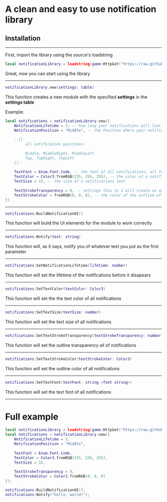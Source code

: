 # A clean and easy to use notification library
## Installation 

---

First, import the library using the source's loadstring

```lua
local notificationLibrary = loadstring(game:HttpGet("https://raw.githubusercontent.com/xaxaxaxaxaxaxaxaxa/Libraries/main/Notifications/source.lua"))();
```

Great, now you can start using the library

---

```lua
notificationLibrary.new(settings: table)
```

This function creates a new module with the specified **settings** in the **settings table**

Example:
```lua
local notifications = notificationLibrary.new({            
    NotificationLifetime = 3, -- how long your notifications will last in seconds
    NotificationPosition = "Middle", -- the Position where your notifications will be
    
    --[[ 
         all notification positions:
                
         Middle, MiddleRight, MiddleLeft
         Top, TopRight, TopLeft
    ]]--
    
    TextFont = Enum.Font.Code, -- the font of all notifications, all fonts: https://developer.roblox.com/en-us/api-reference/enum/Font
    TextColor = Color3.fromRGB(255, 255, 255), -- the color of a notifications text, RGB colors: https://www.rapidtables.com/web/color/RGB_Color.html
    TextSize = 15, -- the size of a notifications text
    
    TextStrokeTransparency = 0, -- settings this to 1 will create an outline effect on a nofications text
    TextStrokeColor = fromRGB(0, 0, 0), -- the color of the outline effect on a notifications text
})
```

---

```lua
notifications:BuildNotificationUI()
```

This function will build the UI elements for the module to work correctly

--- 

```lua
notifications:Notify(text: string)
```

This function will, as it says, notify you of whatever text you put as the first parameter

---

```lua
notifications:SetNotificationLifetime(lifetime: number)
```

This function will set the lifetime of the notifications before it disapears 

---

```lua
notifications:SetTextColor(textColor: Color3)
```

This function will set the the text color of all notifications

---

```lua
notifications:SetTextSize(textSize: number)
```

This function will set the text size of all notifications

---

```lua
notifications:SetTextStrokeTransparency(textStrokeTransparency: number)
```

This function will set the outline transparency all of notifications

---

```lua
notifications:SetTextStrokeColor(textStrokeColor: Color3)
```

This function will set the outline color of all notifications

---

```lua
notifications:SetTextFont(textFont: string <font string>)
```

This function will set the text font of all notifications

---

# Full example
```lua
local notificationLibrary = loadstring(game:HttpGet("https://raw.githubusercontent.com/xaxaxaxaxaxaxaxaxa/Libraries/main/Notifications/source.lua"))();
local notifications = notificationLibrary.new({            
    NotificationLifetime = 3, 
    NotificationPosition = "Middle",
    
    TextFont = Enum.Font.Code,
    TextColor = Color3.fromRGB(255, 255, 255),
    TextSize = 15,
    
    TextStrokeTransparency = 0, 
    TextStrokeColor = Color3.fromRGB(0, 0, 0)
});

notifications:BuildNotificationUI();
notifications:Notify("hello, world!");
```
